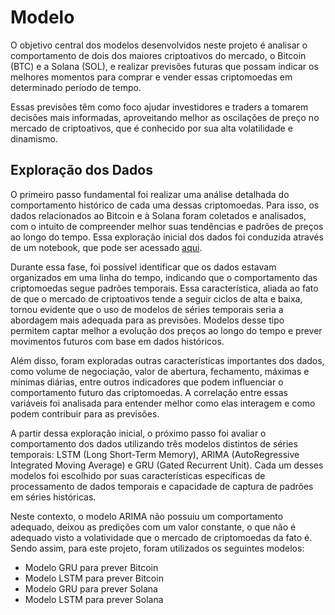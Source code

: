 # Modelo

O objetivo central dos modelos desenvolvidos neste projeto é analisar o comportamento de dois dos maiores criptoativos do mercado, o Bitcoin (BTC) e a Solana (SOL), e realizar previsões futuras que possam indicar os melhores momentos para comprar e vender essas criptomoedas em determinado período de tempo. 

Essas previsões têm como foco ajudar investidores e traders a tomarem decisões mais informadas, aproveitando melhor as oscilações de preço no mercado de criptoativos, que é conhecido por sua alta volatilidade e dinamismo.

## Exploração dos Dados

O primeiro passo fundamental foi realizar uma análise detalhada do comportamento histórico de cada uma dessas criptomoedas. Para isso, os dados relacionados ao Bitcoin e à Solana foram coletados e analisados, com o intuito de compreender melhor suas tendências e padrões de preços ao longo do tempo. Essa exploração inicial dos dados foi conduzida através de um notebook, que pode ser acessado [aqui](https://github.com/rafaelarojas/pondm7/blob/main/src/model/exploracao_dados.ipynb).

Durante essa fase, foi possível identificar que os dados estavam organizados em uma linha do tempo, indicando que o comportamento das criptomoedas segue padrões temporais. Essa característica, aliada ao fato de que o mercado de criptoativos tende a seguir ciclos de alta e baixa, tornou evidente que o uso de modelos de séries temporais seria a abordagem mais adequada para as previsões. Modelos desse tipo permitem captar melhor a evolução dos preços ao longo do tempo e prever movimentos futuros com base em dados históricos.
    
Além disso, foram exploradas outras características importantes dos dados, como volume de negociação, valor de abertura, fechamento, máximas e mínimas diárias, entre outros indicadores que podem influenciar o comportamento futuro das criptomoedas. A correlação entre essas variáveis foi analisada para entender melhor como elas interagem e como podem contribuir para as previsões.

A partir dessa exploração inicial, o próximo passo foi avaliar o comportamento dos dados utilizando três modelos distintos de séries temporais: LSTM (Long Short-Term Memory), ARIMA (AutoRegressive Integrated Moving Average) e GRU (Gated Recurrent Unit). Cada um desses modelos foi escolhido por suas características específicas de processamento de dados temporais e capacidade de captura de padrões em séries históricas.

Neste contexto, o modelo ARIMA não possuiu um comportamento adequado, deixou as predições com um valor constante, o que não é adequado visto a volatividade que o mercado de criptomoedas da fato é. Sendo assim, para este projeto, foram utilizados os seguintes modelos:

- Modelo GRU para prever Bitcoin
- Modelo LSTM para prever Bitcoin
- Modelo GRU para prever Solana
- Modelo LSTM para prever Solana